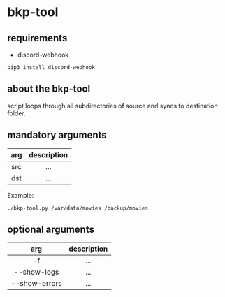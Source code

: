 # bkp-tool
## requirements
- discord-webhook
```
pip3 install discord-webhook
```
## about the bkp-tool
script loops through all subdirectories of source and syncs to destination folder.

## mandatory arguments
| arg | description |
| :-: | :-: |
| src | ... |
| dst | ... |

Example:
```
./bkp-tool.py /var/data/movies /backup/movies
```

## optional arguments
| arg | description |
| :-: | :-: |
| -f | ... |
| --show-logs | ... |
| --show-errors | ... |